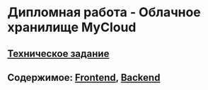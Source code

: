 # Дипломная работа - Облачное хранилище MyCloud

## [Техническое задание](https://github.com/netology-code/fpy-diplom/blob/main/README.md)
## Содержимое: [ Frontend](./frontend/README.md), [ Backend](./backend/README.md)  
